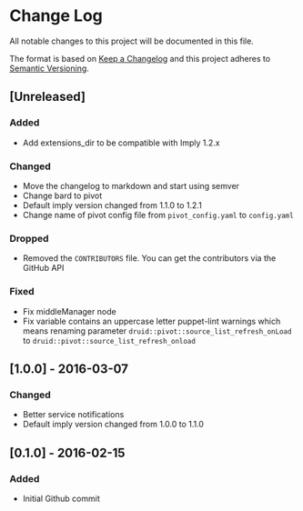 # Change Log
All notable changes to this project will be documented in this file.

The format is based on [Keep a Changelog](http://keepachangelog.com/)
and this project adheres to [Semantic Versioning](http://semver.org/).

## [Unreleased]
### Added
- Add extensions_dir to be compatible with Imply 1.2.x

### Changed
- Move the changelog to markdown and start using semver
- Change bard to pivot
- Default imply version changed from 1.1.0 to 1.2.1
- Change name of pivot config file from `pivot_config.yaml` to `config.yaml`

### Dropped
- Removed the `CONTRIBUTORS` file. You can get the contributors via the GitHub API

### Fixed
- Fix middleManager node
- Fix variable contains an uppercase letter puppet-lint warnings which means
  renaming parameter `druid::pivot::source_list_refresh_onLoad` to
  `druid::pivot::source_list_refresh_onload`

## [1.0.0] - 2016-03-07
### Changed
- Better service notifications
- Default imply version changed from 1.0.0 to 1.1.0

## [0.1.0] - 2016-02-15
### Added
- Initial Github commit
